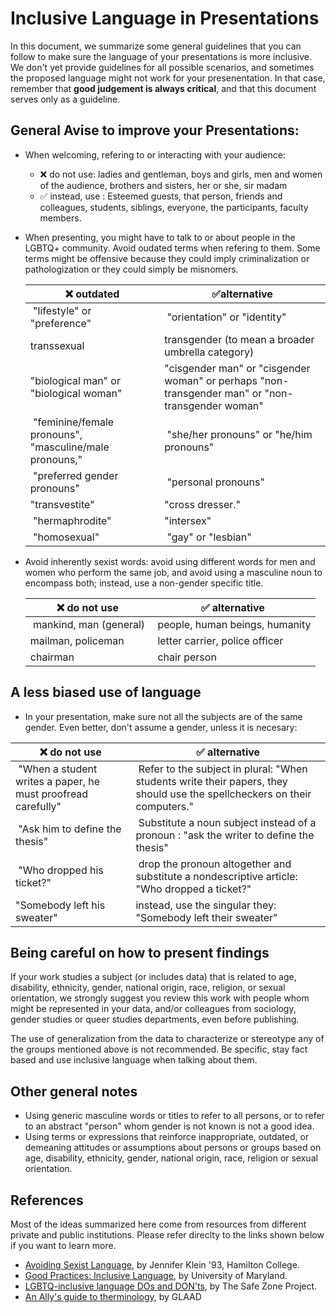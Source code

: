 # Inclusive Language in Presentations 

In this document, we summarize some general guidelines that you can follow to make sure the language of your presentations is more inclusive. We don't yet provide guidelines for all possible scenarios, and sometimes the proposed language might not work for your presenentation. In that case, remember that **good judgement is always critical**, and that this document serves only as a guideline. 

## General Avise to improve your Presentations: 
 
* When welcoming, refering to or interacting with your audience: 
	*  ❌ do not use: ladies and gentleman, boys and girls, men and women of the audience, brothers and sisters, her or she, sir madam
	* ✅ instead, use : Esteemed guests, that person, friends and colleagues, students, siblings, everyone, the participants, faculty members. 

* When presenting, you might have to talk to or about people in the LGBTQ+ community. Avoid oudated terms when refering to them. Some terms might be offensive because they could imply criminalization or pathologization or they could simply be misnomers.

	| ❌ outdated    | ✅alternative |
	|-------------|-------------|
	| "lifestyle" or "preference" | "orientation" or "identity" | 
	| transsexual  |     transgender (to mean a broader umbrella category) |
	| "biological man" or "biological woman" |  "cisgender man" or "cisgender woman" or perhaps "non-transgender man" or "non-transgender woman" |
	| "feminine/female pronouns", "masculine/male pronouns,"| "she/her pronouns" or "he/him pronouns" | 
	| "preferred gender pronouns" | "personal pronouns" | 
	|"transvestite"  |"cross dresser."  | 
	| "hermaphrodite" | "intersex" | 
	| "homosexual" | "gay" or "lesbian" | 

* Avoid inherently sexist words:  avoid using different words for men and women who perform the same job, and avoid using a masculine noun to encompass both; instead, use a non-gender specific title.

	| ❌ do not use    | ✅ alternative |
	|-------------|-------------|
	| mankind, man (general) | people, human beings, humanity |
	| mailman, policeman | letter carrier, police officer|
	| chairman | chair person|  
		
		
## A less biased use of language

* In your presentation, make sure not all the subjects are of the same gender. Even better, don't assume a gender, unless it is necesary: 

| ❌ do not use    | ✅ alternative |
|-------------|-------------|
| "When a student writes a paper, he must proofread carefully" | Refer to the subject in plural: "When students write their papers, they should use the spellcheckers on their computers." |
| "Ask him to define the thesis" | Substitute a noun subject instead of a pronoun : "ask the writer to define the thesis" | 
| "Who dropped his ticket?" | drop the pronoun altogether and substitute a nondescriptive article: "Who dropped a ticket?"   | 
| "Somebody left his sweater" | instead, use the singular they: "Somebody left their sweater" | 

	
## Being careful on how to present findings 

If your work studies a subject (or includes data) that is related to age, disability, ethnicity, gender, national origin, race, religion, or sexual orientation, we strongly suggest you review this work with people whom might be represented in your data, and/or colleagues from sociology, gender studies or queer studies departments, even before publishing. 

The use of generalization from the data to characterize or stereotype any of the groups mentioned above is not recommended. Be specific, stay fact based and use inclusive language when talking about them. 

## Other general notes 

* Using generic masculine words or titles to refer to all persons, or to refer to an abstract "person" whom gender is not known is not a good idea.  
* Using terms or expressions that reinforce inappropriate, outdated, or demeaning attitudes or assumptions about persons or groups based on age, disability, ethnicity, gender, national origin, race, religion or sexual orientation.

## References 

Most of the ideas summarized here come from resources from different private and public institutions. Please refer direclty to the links shown below if you want to learn more.   

* [Avoiding Sexist Language](https://www.hamilton.edu/documents/Avoiding_Sexist_Language%20PDF.pdf), by Jennifer Klein '93, Hamilton College.
* [Good Practices: Inclusive Language](https://lgbt.umd.edu/good-practices-inclusive-language), by University of Maryland. 
* [LGBTQ-inclusive language DOs and DON'ts](https://thesafezoneproject.com/wp-content/uploads/2017/07/SZP-Language-DO-DONT-Handout.pdf), by The Safe Zone Project.
* [An Ally's guide to therminology](http://www.glaad.org/sites/default/files/allys-guide-to-terminology_1.pdf), by GLAAD




